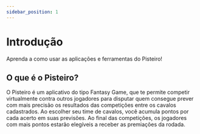 ```yaml
---
sidebar_position: 1
---
```


# Introdução

Aprenda a como usar as aplicações e ferramentas do Pisteiro!

## O que é o Pisteiro?

O Pisteiro é um aplicativo do tipo Fantasy Game, que te permite competir virtualmente contra outros jogadores para disputar quem consegue prever com mais precisão os resultados das competições entre os cavalos cadastrados. Ao escolher seu time de cavalos, você acumula pontos por cada acerto em suas previsões. Ao final das competições, os jogadores com mais pontos estarão elegíveis a receber as premiações da rodada.

